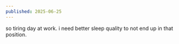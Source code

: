 ```yaml
---
published: 2025-06-25
---
```


so tiring day at work. i need better sleep quality to not end up in that position. 